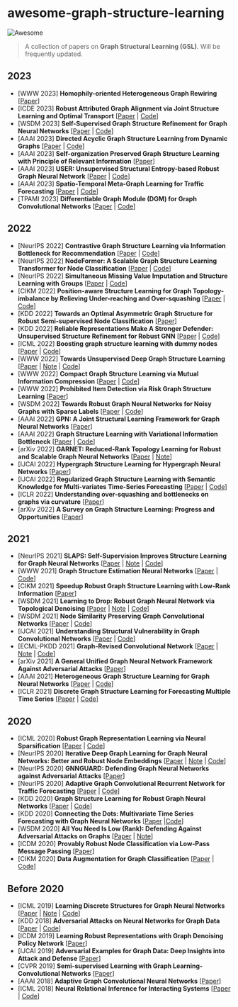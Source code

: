 # awesome-graph-structure-learning
![Awesome](https://cdn.rawgit.com/sindresorhus/awesome/d7305f38d29fed78fa85652e3a63e154dd8e8829/media/badge.svg)
> A collection of papers on **Graph Structural Learning (GSL)**. Will be frequently updated.

<!-- ## Literature [sorted in reverse chronological order]-->


2023
----
* [WWW 2023] **Homophily-oriented Heterogeneous Graph Rewiring** [[Paper](http://arxiv.org/abs/2302.06299)]
* [ICDE 2023] **Robust Attributed Graph Alignment via Joint Structure Learning and Optimal Transport** [[Paper](https://arxiv.org/abs/2301.12721) | [Code](https://github.com/squareRoot3/SLOTAlign)]
* [WSDM 2023] **Self-Supervised Graph Structure Refinement for Graph Neural Networks** [[Paper](https://dl.acm.org/doi/abs/10.1145/3539597.3570455) | [Code](https://github.com/andyjzhao/WSDM23-GSR)]
* [AAAI 2023] **Directed Acyclic Graph Structure Learning from Dynamic Graphs** [[Paper](http://www.shichuan.org/doc/142.pdf) | [Code](https://github.com/BUPT-GAMMA/GraphNOTEARS)]
* [AAAI 2023] **Self-organization Preserved Graph Structure Learning with Principle of Relevant Information** [[Paper](https://arxiv.org/abs/2301.00015)]
* [AAAI 2023] **USER: Unsupervised Structural Entropy-based Robust Graph Neural Network** [[Paper](https://arxiv.org/abs/2302.05889) | [Code](https://github.com/wangyifeibeijing/USER)]
* [AAAI 2023] **Spatio-Temporal Meta-Graph Learning for Traffic Forecasting** [[Paper](https://arxiv.org/abs/2211.14701) | [Code](https://github.com/deepkashiwa20/MegaCRN)]
* [TPAMI 2023] **Differentiable Graph Module (DGM) for Graph Convolutional Networks** [[Paper](https://ieeexplore.ieee.org/document/9763421) | [Code](https://github.com/lcosmo/DGM_pytorch)]

2022
----
* [NeurIPS 2022] **Contrastive Graph Structure Learning via Information Bottleneck for Recommendation** [[Paper](https://openreview.net/forum?id=lhl_rYNdiH6) | [Code](https://github.com/weicy15/CGI)]
* [NeurIPS 2022] **NodeFormer: A Scalable Graph Structure Learning Transformer for Node Classification** [[Paper](https://openreview.net/forum?id=sMezXGG5So) | [Code](https://github.com/qitianwu/NodeFormer)]
* [NeurIPS 2022] **Simultaneous Missing Value Imputation and Structure Learning with Groups** [[Paper](https://arxiv.org/abs/2110.08223) | [Code](https://github.com/microsoft/causica)]
* [CIKM 2022] **Position-aware Structure Learning for Graph Topology-imbalance by Relieving Under-reaching and Over-squashing** [[Paper](https://dl.acm.org/doi/abs/10.1145/3511808.3557419) | [Code](https://github.com/RingBDStack/PASTEL)]
* [KDD 2022] **Towards an Optimal Asymmetric Graph Structure for Robust Semi-supervised Node Classification** [[Paper](https://dl.acm.org/doi/abs/10.1145/3534678.3539332)]
* [KDD 2022] **Reliable Representations Make A Stronger Defender: Unsupervised Structure Refinement for Robust GNN** [[Paper](https://dl.acm.org/doi/abs/10.1145/3534678.3539484) | [Code](https://github.com/likuanppd/STABLE)]
* [ICML 2022] **Boosting graph structure learning with dummy nodes** [[Paper](https://proceedings.mlr.press/v162/liu22d.html) | [Code](https://github.com/HKUST-KnowComp/DummyNode4GraphLearning)]
* [WWW 2022] **Towards Unsupervised Deep Graph Structure Learning** [[Paper](https://dl.acm.org/doi/pdf/10.1145/3485447.3512186?casa_token=445ECOqpVh4AAAAA:3ZBlGDSLFxrhwN0zEUdGFMpB4DslsI4h-rFLvI3cWHNzNsx6k-4m2t-NiDLubRvw1tBLaziISw) | [Note](https://zepengzhang.com/Notes/2022/20220512.pdf) | [Code](https://github.com/GRAND-Lab/SUBLIME)]
* [WWW 2022] **Compact Graph Structure Learning via Mutual Information Compression** [[Paper](https://dl.acm.org/doi/pdf/10.1145/3485447.3512206?casa_token=lyWPk8kyFzwAAAAA:HLmbgpzrKe17LbnQqNh2zI_6WOvNgm_VqfNAgEoqLSXR7rRm_Bzro1oNzETTQb63W9vcVlijNw) | [Code](https://github.com/liun-online/CoGSL)]
* [WWW 2022] **Prohibited Item Detection via Risk Graph Structure Learning** [[Paper](https://dl.acm.org/doi/10.1145/3485447.3512190)]
* [WSDM 2022] **Towards Robust Graph Neural Networks for Noisy Graphs with Sparse Labels** [[Paper](https://dl.acm.org/doi/10.1145/3488560.3498408) | [Code](https://github.com/EnyanDai/RSGNN)]
* [AAAI 2022] **GPN: A Joint Structural Learning Framework for Graph Neural Networks** [[Paper](https://arxiv.org/abs/2205.05964)]
* [AAAI 2022] **Graph Structure Learning with Variational Information Bottleneck** [[Paper](https://ojs.aaai.org/index.php/AAAI/article/view/20335) | [Code](https://github.com/RingBDStack/VIB-GSL)]
* [arXiv 2022] **GARNET: Reduced-Rank Topology Learning for Robust and Scalable Graph Neural Networks** [[Paper](https://arxiv.org/pdf/2201.12741.pdf) | [Note](https://zepengzhang.com/Notes/2022/20220617.pdf)]
* [IJCAI 2022] **Hypergraph Structure Learning for Hypergraph Neural Networks** [[Paper](https://www.ijcai.org/Proceedings/2022/267)]
* [IJCAI 2022] **Regularized Graph Structure Learning with Semantic Knowledge for Multi-variates Time-Series Forecasting** [[Paper](https://www.ijcai.org/Proceedings/2022/328) | [Code](https://github.com/alipay/RGSL)]
* [ICLR 2022] **Understanding over-squashing and bottlenecks on graphs via curvature** [[Paper](https://arxiv.org/abs/2111.14522)]
* [arXiv 2022] **A Survey on Graph Structure Learning: Progress and Opportunities** [[Paper](https://sxkdz.github.io/files/publications/IJCAI/GSL.pdf)]

2021
----
* [NeurIPS 2021] **SLAPS: Self-Supervision Improves Structure Learning for Graph Neural Networks** [[Paper](https://proceedings.neurips.cc/paper/2021/file/bf499a12e998d178afd964adf64a60cb-Paper.pdf) | [Note](https://zepengzhang.com/Notes/2022/20220507.pdf) | [Code](https://github.com/BorealisAI/SLAPS-GNN)]
* [WWW 2021] **Graph Structure Estimation Neural Networks** [[Paper](https://dl.acm.org/doi/pdf/10.1145/3442381.3449952?casa_token=Ac8pftvrgv0AAAAA:Ka_mklQVpQmYfhNVB-r66cf6fFsCdy8jyVKGFvzC1q5Ko5DbQQqci_3vopigN0jzTDlWiL8L8Q) | [Code](https://github.com/BUPT-GAMMA/Graph-Structure-Estimation-Neural-Networks)]
* [CIKM 2021] **Speedup Robust Graph Structure Learning with Low-Rank Information** [[Paper](https://dl.acm.org/doi/pdf/10.1145/3459637.3482299?casa_token=Wm1gGo5XvoUAAAAA:YOnSmTKmVxGWoxzQSuHZ6522cSdKLq3yJpaVp1kCtuvtXtxLcyk6qA_E8uGuevH0sJjUsVCbsQ)]
* [WSDM 2021] **Learning to Drop: Robust Graph Neural Network via Topological Denoising** [[Paper](https://dl.acm.org/doi/pdf/10.1145/3437963.3441734) | [Note](https://zepengzhang.com/Notes/2022/20220611.pdf) | [Code](https://github.com/flyingdoog/PTDNet)]
* [WSDM 2021] **Node Similarity Preserving Graph Convolutional Networks** [[Paper](https://dl.acm.org/doi/pdf/10.1145/3437963.3441735) | [Code](https://github.com/ChandlerBang/SimP-GCN)]
* [IJCAI 2021] **Understanding Structural Vulnerability in Graph Convolutional Networks** [[Paper](https://arxiv.org/pdf/2108.06280.pdf) | [Code](https://github.com/EdisonLeeeee/MedianGCN)]
* [ECML-PKDD 2021] **Graph-Revised Convolutional Network** [[Paper](https://arxiv.org/pdf/1911.07123.pdf) | [Note](https://zepengzhang.com/Notes/2022/20220605.pdf) | [Code](https://github.com/PlusRoss/GRCN)]
* [arXiv 2021] **A General Unified Graph Neural Network Framework Against Adversarial Attacks** [[Paper](https://openreview.net/pdf?id=bpUHBc9HCU8)]
* [AAAI 2021] **Heterogeneous Graph Structure Learning for Graph Neural Networks** [[Paper](https://ojs.aaai.org/index.php/AAAI/article/view/16600) | [Code](https://github.com/AndyJZhao/HGSL)]
* [ICLR 2021] **Discrete Graph Structure Learning for Forecasting Multiple Time Series** [[Paper](https://openreview.net/pdf?id=WEHSlH5mOk) | [Code](https://github.com/chaoshangcs/GTS)]

2020
----
* [ICML 2020] **Robust Graph Representation Learning via Neural Sparsification** [[Paper](http://proceedings.mlr.press/v119/zheng20d/zheng20d.pdf) | [Code](https://github.com/flyingdoog/PTDNet)]
* [NeurIPS 2020] **Iterative Deep Graph Learning for Graph Neural Networks: Better and Robust Node Embeddings** [[Paper](https://proceedings.neurips.cc/paper/2020/file/e05c7ba4e087beea9410929698dc41a6-Paper.pdf) | [Note](https://zepengzhang.com/Notes/2022/20220513.pdf) | [Code](https://github.com/hugochan/IDGL)]
* [NeurIPS 2020] **GNNGUARD: Defending Graph Neural Networks against Adversarial Attacks** [[Paper](https://proceedings.neurips.cc/paper/2020/file/690d83983a63aa1818423fd6edd3bfdb-Paper.pdf)]
* [NeurIPS 2020] **Adaptive Graph Convolutional Recurrent Network for Traffic Forecasting** [[Paper](https://proceedings.neurips.cc/paper/2020/file/ce1aad92b939420fc17005e5461e6f48-Paper.pdf) | [Code](https://github.com/LeiBAI/AGCRN)]
* [KDD 2020] **Graph Structure Learning for Robust Graph Neural Networks** [[Paper](https://dl.acm.org/doi/pdf/10.1145/3394486.3403049) | [Code](https://github.com/ChandlerBang/Pro-GNN)]
* [KDD 2020] **Connecting the Dots: Multivariate Time Series Forecasting with Graph Neural Networks** [[Paper](https://dl.acm.org/doi/10.1145/3394486.3403118) |[Code](https://github.com/nnzhan/MTGNN)]
* [WSDM 2020] **All You Need Is Low (Rank): Defending Against Adversarial Attacks on Graphs** [[Paper](https://dl.acm.org/doi/pdf/10.1145/3336191.3371789) | [Note](https://zepengzhang.com/Notes/2022/20220621.pdf)]
* [ICDM 2020] **Provably Robust Node Classification via Low-Pass Message Passing** [[Paper](https://shenghua-liu.github.io/papers/icdm2020-provablerobust.pdf)]
* [CIKM 2020] **Data Augmentation for Graph Classification** [[Paper](https://dl.acm.org/doi/pdf/10.1145/3340531.3412086) | [Code](https://github.com/zhao-tong/GAug)]

Before 2020
----
* [ICML 2019] **Learning Discrete Structures for Graph Neural Networks** [[Paper](http://proceedings.mlr.press/v97/franceschi19a/franceschi19a.pdf) | [Note](https://zepengzhang.com/Notes/2022/20220620.pdf) | [Code](https://github.com/lucfra/LDS-GNN)]
* [KDD 2018] **Adversarial Attacks on Neural Networks for Graph Data** [[Paper](https://dl.acm.org/doi/pdf/10.1145/3219819.3220078?casa_token=NvByIo5CJcYAAAAA:mgvVVbv3KA0HWJpo_c5af36QBFfqSZBhTfZsGabdJ226UFEFqHK03JX-3yTAb8eULfUbop2Kjw) | [Code](https://github.com/danielzuegner/nettack)]
* [ICDM 2019] **Learning Robust Representations with Graph Denoising Policy Network** [[Paper](https://arxiv.org/pdf/1910.01784.pdf)]
* [IJCAI 2019] **Adversarial Examples for Graph Data: Deep Insights into Attack and Defense** [[Paper](https://arxiv.org/pdf/1903.01610.pdf)]
* [CVPR 2019] **Semi-supervised Learning with Graph Learning-Convolutional Networks** [[Paper](https://openaccess.thecvf.com/content_CVPR_2019/papers/Jiang_Semi-Supervised_Learning_With_Graph_Learning-Convolutional_Networks_CVPR_2019_paper.pdf)]
* [AAAI 2018] **Adaptive Graph Convolutional Neural Networks** [[Paper](https://ojs.aaai.org/index.php/AAAI/article/view/11691)]
* [ICML 2018] **Neural Relational Inference for Interacting Systems** [[Paper](http://proceedings.mlr.press/v80/kipf18a/kipf18a.pdf) | [Code](https://github.com/ethanfetaya/nri)]
